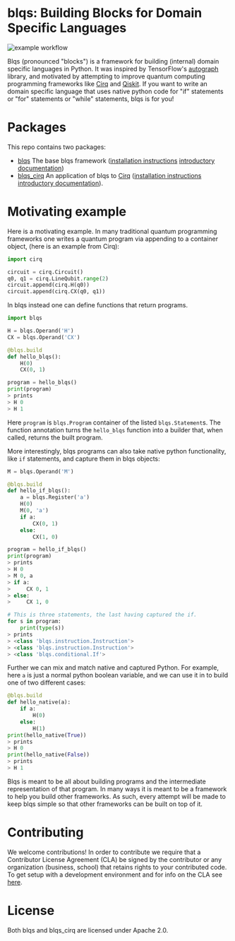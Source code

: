 # blqs: Building Blocks for Domain Specific Languages

![example workflow](https://github.com/ionq/blqs/actions/workflows/blqs-ci.yml/badge.svg)

Blqs (pronounced "blocks") is a framework for building (internal) domain specific languages
in Python. It was inspired by TensorFlow's
[autograph](https://blog.tensorflow.org/2018/07/autograph-converts-python-into-tensorflow-graphs.html)
library, and motivated by attempting to improve quantum computing programming frameworks like
[Cirq](https://quantumai.google/cirq) and [Qiskit](https://qiskit.org).  If you want to write an
domain specific language that uses native python code for "if" statements or "for" statements or
"while" statements, blqs is for you!

# Packages

This repo contains two packages:

* [blqs](blqs) The base blqs framework ([installation instructions](blqs/README.md#installation) 
[introductory documentation](blqs/docs/intro.md))
* [blqs_cirq](blqs_cirq) An application of blqs to [Cirq](https://quantumai.google/cirq)
([installation instructions](blqs_cirq/README.md#installation)
[introductory documentation](blqs_cirq/docs/intro.md)).
  
# Motivating example

Here is a motivating example.  In many traditional quantum programming frameworks one writes
a quantum program via appending to a container object, (here is an example from Cirq):
```python
import cirq

circuit = cirq.Circuit()
q0, q1 = cirq.LineQubit.range(2)
circuit.append(cirq.H(q0))
circuit.append(cirq.CX(q0, q1))
```
In blqs instead one can define functions that return programs.
```python
import blqs

H = blqs.Operand('H')
CX = blqs.Operand('CX')

@blqs.build
def hello_blqs():
    H(0)
    CX(0, 1)

program = hello_blqs()
print(program)
> prints
> H 0
> H 1
```
Here `program` is `blqs.Program` container of the listed `blqs.Statement`s. The
function annotation turns the `hello_blqs` function into a builder that,
 when called, returns the built program.

More interestingly, blqs programs can also take native python functionality,
like `if` statements, and capture them in blqs objects:
```python
M = blqs.Operand('M')

@blqs.build
def hello_if_blqs():
    a = blqs.Register('a')
    H(0)
    M(0, 'a')
    if a:
        CX(0, 1)
    else:
        CX(1, 0)

program = hello_if_blqs()
print(program)
> prints
> H 0
> M 0, a
> if a:
>     CX 0, 1
> else:
>     CX 1, 0

# This is three statements, the last having captured the if.
for s in program:
    print(type(s))
> prints
> <class 'blqs.instruction.Instruction'>
> <class 'blqs.instruction.Instruction'>
> <class 'blqs.conditional.If'>
```

Further we can mix and match native and captured Python. For example,
here `a` is just a normal python boolean variable, and we
can use it in to build one of two different cases:
```python
@blqs.build
def hello_native(a):
    if a:
        H(0)
    else:
        H(1)
print(hello_native(True))
> prints
> H 0
print(hello_native(False))
> prints
> H 1
```

Blqs is meant to be all about building programs and the intermediate representation
of that program.  In many ways it is meant to be a framework to help you build other
frameworks.  As such, every attempt will be made to keep blqs simple so that other
frameworks can be built on top of it.

# Contributing

We welcome contributions! In order to contribute we require that a Contributor
License Agreement (CLA) be signed by the contributor or any organization
(business, school) that retains rights to your contributed code. To get
setup with a development environment and for info on the CLA see [here](ci/dev.md).

# License

Both blqs and blqs_cirq are licensed under Apache 2.0.

